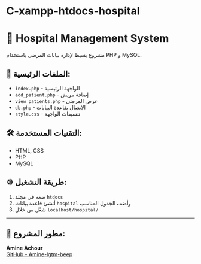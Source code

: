 # C-xampp-htdocs-hospital
# 🏥 Hospital Management System

مشروع بسيط لإدارة بيانات المرضى باستخدام PHP و MySQL.

## 📁 الملفات الرئيسية:

- `index.php` - الواجهة الرئيسية
- `add_patient.php` - إضافة مريض
- `view_patients.php` - عرض المرضى
- `db.php` - الاتصال بقاعدة البيانات
- `style.css` - تنسيقات الواجهة

## 🛠️ التقنيات المستخدمة:

- HTML, CSS
- PHP
- MySQL

## ⚙️ طريقة التشغيل:

1. ضعه في مجلد `htdocs`
2. أنشئ قاعدة بيانات `hospital` وأضف الجدول المناسب
3. شغّل من خلال `localhost/hospital/`

---

## 📌 مطور المشروع:
**Amine Achour**  
[GitHub - Amine-lgtm-beep](https://github.com/Amine-lgtm-beep)
